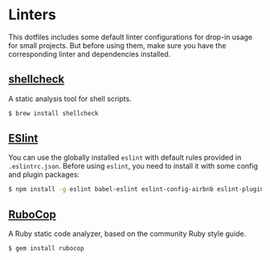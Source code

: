 # Linters

This dotfiles includes some default linter configurations for drop-in usage for small projects. But before using them, make sure you have the corresponding linter and dependencies installed.

## [shellcheck](https://www.shellcheck.net/)

A static analysis tool for shell scripts.

```bash
$ brew install shellcheck
```

## [ESlint](https://eslint.org/)

You can use the globally installed `eslint` with default rules provided in `.eslintrc.json`. Before using `eslint`, you need to install it with some config and plugin packages:

```bash
$ npm install -g eslint babel-eslint eslint-config-airbnb eslint-plugin-react eslint-plugin-react-native eslint-plugin-jsx-a11y eslint-plugin-import
```

## [RuboCop](https://github.com/bbatsov/rubocop)

A Ruby static code analyzer, based on the community Ruby style guide.

```bash
$ gem install rubocop
```
